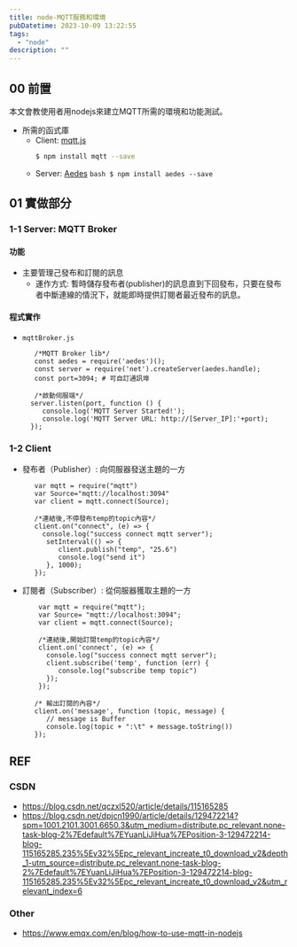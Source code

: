 ```yaml
---
title: node-MQTT服務和環境
pubDatetime: 2023-10-09 13:22:55
tags:
  - "node"
description: ""
---
```


## 00 前置

本文會教使用者用nodejs來建立MQTT所需的環境和功能測試。

- 所需的函式庫
  - Client: [mqtt.js](https://www.npmjs.com/package/mqtt)
    ```bash
    $ npm install mqtt --save
    ```
  - Server: [Aedes](https://www.npmjs.com/package/aedes)
  `bash
$ npm install aedes --save`
    <!--more-->

## 01 實做部分

### 1-1 Server: MQTT Broker

#### 功能

- 主要管理己發布和訂閱的訊息
  - 運作方式:
    暫時儲存發布者(publisher)的訊息直到下回發布，只要在發布者中斷連線的情況下，就能即時提供訂閱者最近發布的訊息。

#### 程式實作

- `mqttBroker.js`

  ```javascript=
     /*MQTT Broker lib*/
     const aedes = require('aedes')();
     const server = require('net').createServer(aedes.handle);
     const port=3094; # 可自訂通訊埠

     /*啟動伺服端*/
    server.listen(port, function () {
       console.log('MQTT Server Started!');
       console.log('MQTT Server URL: http://[Server_IP]:'+port);
    });
  ```

### 1-2 Client

- 發布者（Publisher）: 向伺服器發送主題的一方

  ```javascript=
     var mqtt = require("mqtt")
     var Source="mqtt://localhost:3094"
     var client = mqtt.connect(Source);

     /*連結後,不停發布temp的topic內容*/
     client.on("connect", (e) => {
       console.log("success connect mqtt server");
        setInterval(() => {
           client.publish("temp", "25.6")
           console.log("send it")
        }, 1000);
     });
  ```

- 訂閱者（Subscriber）: 從伺服器獲取主題的一方

  ```javascript=
      var mqtt = require("mqtt");
      var Source= "mqtt://localhost:3094";
      var client = mqtt.connect(Source);

      /*連結後,開始訂閱temp的topic內容*/
      client.on('connect', (e) => {
        console.log("success connect mqtt server");
        client.subscribe('temp', function (err) {
           console.log("subscribe temp topic")
        });
      });

     /* 輸出訂閱的內容*/
     client.on('message', function (topic, message) {
        // message is Buffer
        console.log(topic + ":\t" + message.toString())
     });
  ```

## REF

### CSDN

- https://blog.csdn.net/qczxl520/article/details/115165285
- https://blog.csdn.net/dpjcn1990/article/details/129472214?spm=1001.2101.3001.6650.3&utm_medium=distribute.pc_relevant.none-task-blog-2%7Edefault%7EYuanLiJiHua%7EPosition-3-129472214-blog-115165285.235%5Ev32%5Epc_relevant_increate_t0_download_v2&depth_1-utm_source=distribute.pc_relevant.none-task-blog-2%7Edefault%7EYuanLiJiHua%7EPosition-3-129472214-blog-115165285.235%5Ev32%5Epc_relevant_increate_t0_download_v2&utm_relevant_index=6

### Other

- https://www.emqx.com/en/blog/how-to-use-mqtt-in-nodejs
